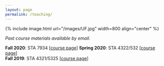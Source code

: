```yaml
---
layout: page
permalink: /teaching/
---
```

{% include image.html url="/images/UF.jpg" width=800 align="center" %}


*Past course materials available by email.*  

**Fall 2020**: STA 7934 [[course page](/F20_STA7934)]
**Spring 2020**: STA 4322/532 [[course page](/S20_STA4322)]  
**Fall 2019**: STA 4321/5325 [[course page](/F19_STA4321)]  
